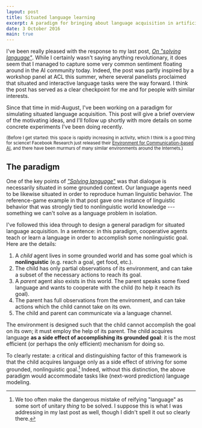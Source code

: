 ```yaml
---
layout: post
title: Situated language learning
excerpt: A paradigm for bringing about language acquisition in artificial agents
date: 3 October 2016
main: true
---
```


I've been really pleased with the response to my last post, [*On "solving
language"*][1]. While I certainly wasn't saying anything revolutionary, it
does seem that I managed to capture some very common sentiment floating around
in the AI community today. Indeed, the post was partly inspired by a workshop
panel at ACL this summer, where several panelists proclaimed that situated and
interactive language tasks were the way forward. I think the post has served as
a clear checkpoint for me and for people with similar interests.

Since that time in mid-August, I've been working on a paradigm for simulating
situated language acquisition. This post will give a brief overview of the
motivating ideas, and I'll follow up shortly with more details on some concrete
experiments I've been doing recently.

<small>(Before I get started: this space is rapidly increasing in activity,
        which I think is a good thing for science! Facebook Research just
        released their [Environment for Communication-based AI][2], and there
        have been murmurs of many similar environments around the Internets.)
</small>

## The paradigm

One of the key points of [*"Solving language"*][1] was that dialogue is
necessarily situated in some grounded context. Our language agents need to be
likewise situated in order to reproduce human linguistic behavior. The
reference-game example in that post gave one instance of linguistic behavior
that was strongly tied to nonlinguistic world knowledge --- something we can't
solve as a language problem in isolation.

I've followed this idea through to design a general paradigm for situated
language acquisition. In a sentence: in this paradigm, cooperative agents teach
or learn a language in order to accomplish some nonlinguistic goal. Here are
the details:

1. A *child* agent lives in some grounded world and has some goal which is
   **nonlinguistic** (e.g. reach a goal, get food, etc.).
2. The child has only partial observations of its environment, and can take
   a subset of the necessary actions to reach its goal.
3. A *parent* agent also exists in this world. The parent speaks some fixed
   language and wants to cooperate with the child (to help it reach its goal).
4. The parent has full observations from the environment, and can take actions
   which the child cannot take on its own.
5. The child and parent can communicate via a language channel.

The environment is designed such that the child cannot accomplish the goal on
its own; it must employ the help of its parent. The child acquires language
**as a side effect of accomplishing its grounded goal**: it is the most
efficient (or perhaps the only efficient) mechanism for doing so.

To clearly restate: a critical and distinguishing factor of this framework is
that the child acquires language only as a side effect of striving for some
grounded, nonlinguistic goal.[^1] Indeed, without this distinction, the above
paradigm would accommodate tasks like (next-word prediction) language modeling.

[^1]: We too often make the dangerous mistake of reifying "language" as some sort of unitary *thing* to be solved. I suppose this is what I was addressing in my last post as well, though I didn't spell it out so clearly there.



[1]: TODO
[2]: https://github.com/facebookresearch/CommAI-env